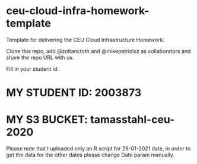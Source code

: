 # ceu-cloud-infra-homework-template
Template for delivering the CEU Cloud Infrastructure Homework.

Clone this repo, add @zoltanctoth and @mikepetridisz as collaborators and share the repo URL with us.

Fill in your student id:
# MY STUDENT ID: 2003873
# MY S3 BUCKET: tamasstahl-ceu-2020

Please note that I uploaded only an R script for 26-01-2021 date, in order to get the data for the other dates please change Date param manually.
